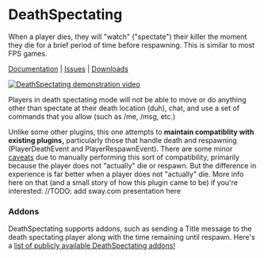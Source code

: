 # DeathSpectating
When a player dies, they will "watch" ("spectate") their killer the moment they die for a brief period of time before respawning. This is similar to most FPS games.

[Documentation](https://github.com/MLG-Fortress/DeathSpectating/wiki) | [Issues](https://github.com/MLG-Fortress/DeathSpectating/issues) | [Downloads](https://github.com/MLG-Fortress/DeathSpectating/releases)

[![DeathSpectating demonstration video](http://img.youtube.com/vi/cFgPumDLi1c/0.jpg)](https://www.youtube.com/watch?v=cFgPumDLi1c)

Players in death spectating mode will not be able to move or do anything other than spectate at their death location (duh), chat, and use a set of commands that you allow (such as /me, /msg, etc.)

Unlike some other plugins, this one attempts to **maintain compatiblity with existing plugins,** particularly those that handle death and respawning (PlayerDeathEvent and PlayerRespawnEvent). There are some minor [caveats](https://github.com/MLG-Fortress/DeathSpectating/wiki/Caveats) due to manually performing this sort of compatibility, primarily because the player does not "actually" die or respawn. But the difference in experience is far better when a player does not "actually" die. More info here on that (and a small story of how this plugin came to be) if you're interested: //TODO: add sway.com presentation here

### Addons
DeathSpectating supports addons, such as sending a Title message to the death spectating player along with the time remaining until respawn. Here's a [list of publicly available DeathSpectating addons!](https://github.com/MLG-Fortress/DeathSpectating/wiki/Addons)

